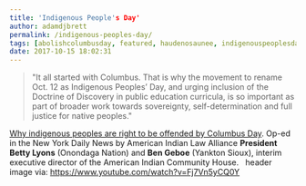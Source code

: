 ```yaml
---
title: 'Indigenous People's Day'
author: adamdjbrett
permalink: /indigenous-peoples-day/
tags: [abolishcolumbusday, featured, haudenosaunee, indigenouspeoplesday, notmyhero]
date: 2017-10-15 18:02:31
---
```

> "It all started with Columbus. That is why the movement to rename Oct. 12 as Indigenous Peoples’ Day, and urging inclusion of the Doctrine of Discovery in public education curricula, is so important as part of broader work towards sovereignty, self-determination and full justice for native peoples."

[Why indigenous peoples are right to be offended by Columbus Day](http://www.nydailynews.com/opinion/indigenous-peoples-offended-columbus-day-article-1.3555690). Op-ed in the New York Daily News by American Indian Law Alliance **President Betty Lyons** (Onondaga Nation) and **Ben Geboe** (Yankton Sioux), interim executive director of the American Indian Community House.   header image via: https://www.youtube.com/watch?v=Fj7Vn5yCQ0Y

